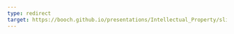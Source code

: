 ```yaml
---
type: redirect
target: https://booch.github.io/presentations/Intellectual_Property/slides.html
---
```


